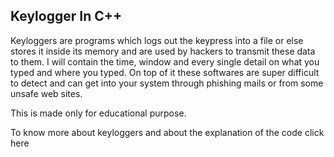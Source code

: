 ## Keylogger In C++

Keyloggers are programs which logs out the keypress into a file or else stores it inside its memory and are used by hackers to transmit these data to them. I will contain the time, window and every single detail on what you typed and where you typed. On top of it these softwares are super difficult to detect and can get into your system through phishing mails or from some unsafe web sites.

This is made only for educational purpose.

To know more about keyloggers and about the explanation of the code click here
